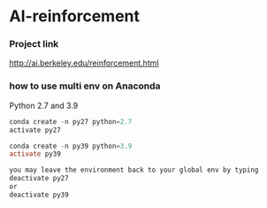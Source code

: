 # AI-reinforcement

### Project link
http://ai.berkeley.edu/reinforcement.html

### how to use multi env on Anaconda
Python 2.7 and 3.9

```powershell
conda create -n py27 python=2.7 
activate py27

conda create -n py39 python=3.9
activate py39

you may leave the environment back to your global env by typing
deactivate py27 
or 
deactivate py39
```




